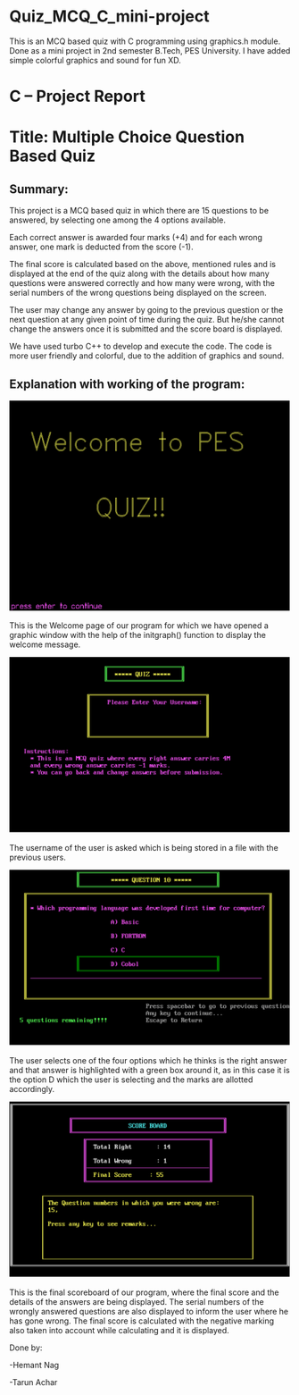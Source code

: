 # Quiz_MCQ_C_mini-project
This is an MCQ based quiz with C programming using graphics.h module. Done as a mini project in 2nd semester B.Tech, PES University.
I have added simple colorful graphics and sound for fun XD.

# **C – Project Report**

# **Title: Multiple Choice Question Based Quiz**

## **Summary:**

This project is a MCQ based quiz in which there are 15 questions to be answered, by selecting one among the 4 options available.

Each correct answer is awarded four marks (+4) and for each wrong answer, one mark is deducted from the score (-1).

The final score is calculated based on the above, mentioned rules and is displayed at the end of the quiz along with the details about how many questions were answered correctly and how many were wrong, with the serial numbers of the wrong questions being displayed on the screen.

The user may change any answer by going to the previous question or the next question at any given point of time during the quiz. But he/she cannot change the answers once it is submitted and the score board is displayed.

We have used turbo C++ to develop and execute the code. The code is more user friendly and colorful, due to the addition of graphics and sound.

## **Explanation with working of the program:**

![alt text](https://github.com/hemanth-nag/Quiz_MCQ_C_mini-project/blob/master/screenshots/image0.jpg)

This is the Welcome page of our program for which we have opened a graphic window with the help of the initgraph() function to display the welcome message.

![alt text](https://github.com/hemanth-nag/Quiz_MCQ_C_mini-project/blob/master/screenshots/image2.jpg)

The username of the user is asked which is being stored in a file with the previous users.

![alt text](https://github.com/hemanth-nag/Quiz_MCQ_C_mini-project/blob/master/screenshots/image3.jpg)

The user selects one of the four options which he thinks is the right answer and that answer is highlighted with a green box around it, as in this case it is the option D which the user is selecting and the marks are allotted accordingly.

![alt text](https://github.com/hemanth-nag/Quiz_MCQ_C_mini-project/blob/master/screenshots/image4.jpg)

This is the final scoreboard of our program, where the final score and the details of the answers are being displayed. The serial numbers of the wrongly answered questions are also displayed to inform the user where he has gone wrong. The final score is calculated with the negative marking also taken into account while calculating and it is displayed.

Done by:

-Hemant Nag

-Tarun Achar

